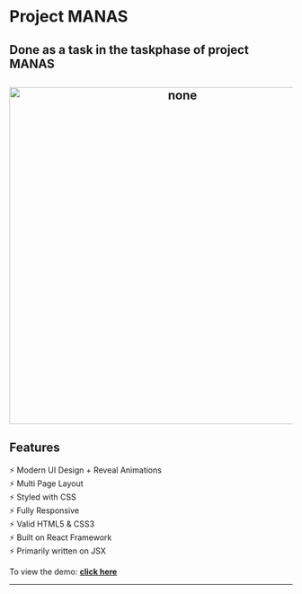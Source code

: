 # Project MANAS  
## Done as a task in the taskphase of project MANAS

<h2 align="center">
  <img src="https://github.com/Nikillanr/Manas_Last_Task_Website/examples/videophone.gif" alt="none" width="600px" />
  <br>
</h2>

## Features

⚡️ Modern UI Design + Reveal Animations\
⚡️ Multi Page Layout\
⚡️ Styled with CSS\
⚡️ Fully Responsive\
⚡️ Valid HTML5 & CSS3\
⚡️ Built on React Framework\
⚡️ Primarily written on JSX

To view the demo: **[click here](https://the-simplefolio.netlify.app/)**

---


